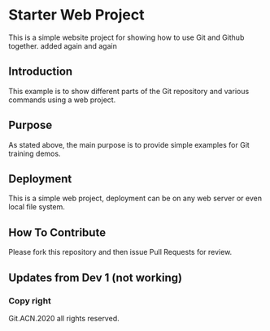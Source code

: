 # Starter Web Project

This is a simple website project for showing how to use Git and Github together. added again and again

## Introduction

This example is to show different parts of the Git repository and various commands using a web project.

## Purpose

As stated above, the main purpose is to provide simple examples for Git training demos.

## Deployment

This is a simple web project, deployment can be on any web server or even local file system.

## How To Contribute 

Please fork this repository and then issue Pull Requests for review.

## Updates from Dev 1 (not working)

### Copy right 

Git.ACN.2020 all rights reserved.
